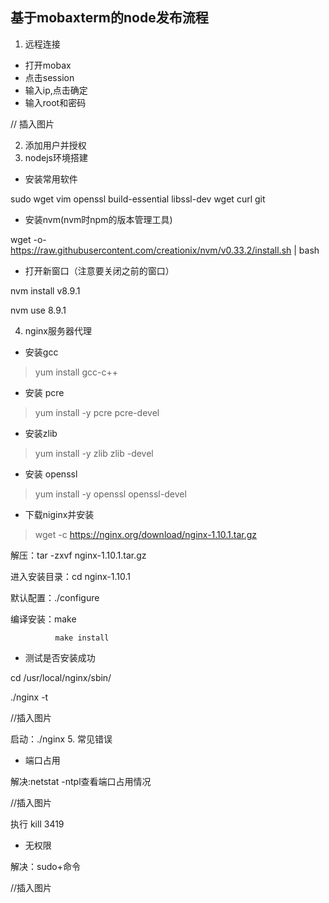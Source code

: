 ## 基于mobaxterm的node发布流程
1. 远程连接
* 打开mobax
* 点击session
* 输入ip,点击确定
* 输入root和密码

// 插入图片

2. 添加用户并授权
3. nodejs环境搭建
* 安装常用软件

sudo wget vim openssl build-essential libssl-dev wget curl git

* 安装nvm(nvm时npm的版本管理工具)

wget -o- https://raw.githubusercontent.com/creationix/nvm/v0.33.2/install.sh | bash

* 打开新窗口（注意要关闭之前的窗口）

nvm install v8.9.1

nvm use 8.9.1

4. nginx服务器代理
*  安装gcc
>yum install gcc-c++
* 安装 pcre
>yum install -y pcre pcre-devel
* 安装zlib
>yum install -y zlib zlib -devel
* 安装 openssl
>yum install -y openssl openssl-devel
* 下载niginx并安装
>wget -c https://nginx.org/download/nginx-1.10.1.tar.gz

解压：tar -zxvf nginx-1.10.1.tar.gz

进入安装目录：cd nginx-1.10.1

默认配置：./configure

编译安装：make

              make install
* 测试是否安装成功

cd /usr/local/nginx/sbin/

./nginx -t

//插入图片

启动：./nginx
5. 常见错误
* 端口占用

解决:netstat -ntpl查看端口占用情况

//插入图片

执行 kill 3419
* 无权限

解决：sudo+命令

//插入图片
